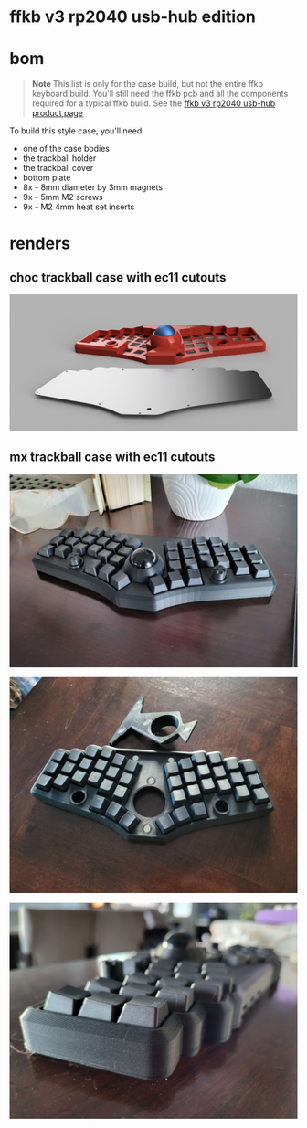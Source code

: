 # ffkb v3 rp2040 usb-hub edition

# bom

> **Note**
> This list is only for the case build, but not the entire ffkb keyboard build. You'll still need the ffkb pcb and all the components required for a typical ffkb build. See the [ffkb v3 rp2040 usb-hub product page](https://fingerpunch.xyz/product/faux-fox-keyboard-v3-rp2040-hub)

To build this style case, you'll need:
* one of the case bodies
* the trackball holder
* the trackball cover
* bottom plate
* 8x - 8mm diameter by 3mm magnets
* 9x - 5mm M2 screws
* 9x - M2 4mm heat set inserts

# renders

## choc trackball case with ec11 cutouts

![render ffkb choc trackball case](images/ff-rp-u3-choc-6-tr-ec.png)

## mx trackball case with ec11 cutouts

![render ffkb mx trackball case 01](images/ff-rp-u3-mx-6-tr-ec-01.png)

![render ffkb mx trackball case 02](images/ff-rp-u3-mx-6-tr-ec-02.png)

![render ffkb mx trackball case 03](images/ff-rp-u3-mx-6-tr-ec-03.png)
